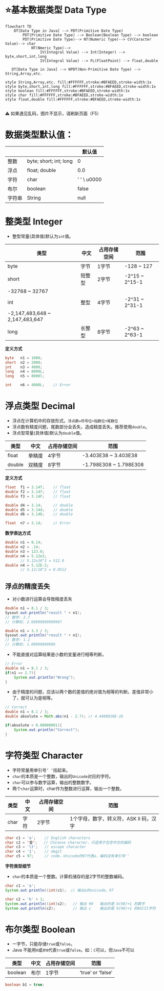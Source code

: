 # ⭐基本数据类型 Data Type

```mermaid
flowchart TD
    DT[Data Type in Java] --> PDT(Primitive Date Type)
    	PDT(Primitive Date Type) --> Boolean(Boolean Type) --> boolean
    	PDT(Primitive Date Type)--> NT(Numeric Type)--> CV(Caracter Value)--> char
    		NT(Nmeric Type)--> 
    			IV(Integral Value) --> Int(Integer) --> byte,short,int,long
    			IV(Integral Value) --> FL(FloatPoint) --> float,double
    	
   DT[Data Type in Java] --> NPDT(Non-Primitive Date Type) --> String,Array,etc.
   
style String,Array,etc. fill:#FFFFFF,stroke:#BFAEED,stroke-width:1x
style byte,short,int,long fill:#FFFFFF,stroke:#BFAEED,stroke-width:1x
style boolean fill:#FFFFFF,stroke:#BFAEED,stroke-width:1x
style char fill:#FFFFFF,stroke:#BFAEED,stroke-width:1x
style float,double fill:#FFFFFF,stroke:#BFAEED,stroke-width:1x
    
```

⚠ 如果遇见乱码，图片不显示，请刷新页面（F5）

# 数据类型默认值：

|  |  | 默认值 |
| --- | --- | --- |
| 整数 | byte; short; int; long | 0 |
| 浮点 | float; double  | 0.0 |
| 字符 | char | ' '  \ u0000 |
| 布尔 | boolean | false |
| 字符串 | String | null |



# 整类型 Integer

- 整型常量(具体值)默认为`int`值。

| 类型 | 中文 | 占用存储空间 | 范围 |
| --- | --- | --- | --- |
| byte | 字节 | 1字节 | -128 ~ 127 |
| short | 短整型 | 2字节 | -2^15 ~ 2^15-1
-32768 ~ 32767 |
| int | 整型 | 4字节 | -2^31 ~ 2^31-1
-2,147,483,648 ~ 2,147,483,647 |
| long | 长整型 | 8字节 | -2^63 ~ 2^63-1 |

**定义方式**

```java
byte   n1 = 1000;
short  n2 = 2000;
int    n3 = 4000;
long   n4 = 8000L;
long   n5 = 8000l;

int    n6 = 4000L;    // Error
```



# 浮点类型 Decimal

- 浮点在计算机中的存放形式。`浮点数=符号位+指数位+尾数位`
- 浮点数有精度问题，尾数部分会丢失，造成精度丢失。推荐使用`double`。
- 浮点型常量(具体值)默认为`double`值。

| 类型 | 中文 | 占用存储空间 | 范围 |
| --- | --- | --- | --- |
| float  | 单精度 | 4字节 | -3.403E38 ~ 3.403E38 |
| double  | 双精度 | 8字节 | -1.798E308 ~ 1.798E308 |

**定义方式**

```java
float  f1 = 3.14f;    // float
double f2 = 3.14f;    // float
double f3 = 3.14F;    // float

double d4 = 3.14;     // double
double d5 = 3.14d;    // double
double d6 = 3.14D;    // double

float  n7 = 3.14;     // Error
```

**数学表达方式**

```java
double n1 = 0.14;
double n2 = .14;
double n3 = 123.0;
double n4 = 5.12e2;  
       // 5.12x10^2 = 512.0
double n4 = 5.12E-2;  
       // 5.12/10^2 = 0.0512
```

## **浮点的精度丢失**

- 对小数进行运算会导致精度丢失

```java
double n1 = 8.1 / 3;  
Sysout.out.println("result " + n1);
// 数学: 2.7
// 计算机: 2.69999999999997
```

```java
double n1 = 3.3 / 3;  
Sysout.out.println("result " + n1);
// 数学: 1.1
// 计算机: 1.09999999999
```

- 不能直接对运算结果是小数的变量进行相等判断。

```java
// Error
double n1 = 8.1 / 3;
if(n1 == 2.7){ 
	System.out.println("Wrong");
}
```

- 由于精度的问题，应该以两个数的差值的绝对值为相等的判断。差值非常小了，就可认为是相等。

```java
// Correct
double n1 = 8.1 / 3;
double absolute = Math.abs(n1 - 2.7); // 4.4408920E-16

if(absolute < 0.00000001){ 
	System.out.println("Correct");
}
```



# 字符类型 Character

- 字符常量用单引号`’ ’`括起来。
- `char`的本质是一个整数，输出的`Unicode`对应的字符。
- `char`可以参与数字运算，输出的整数数字。
- 两个`char`运算时，char作为整数进行运算，输出一个整数。

| 类型 | 中文 | 占用存储空间 | 范围 |
| --- | --- | --- | --- |
| char | 字符 | 2字节 | 1个字母，数字，转义符，ASK II 码，汉字 |

```java
char c1 = 'a';    // English characters
char c2 = '音';   // Chinese character，只适用于包含中文的编码
char c3 = '\t';   // escape character 
char c4 = '1';    // degit
char c5 = 97;     // code，Unicode的97代表a，编码没有单引号''
```

**字符类型细节**

- `char`的本质是一个整数。计算机储存的是2字节的整数编码。

```java
char c1 = 'a';
System.out.println((int)c1);  // 输出a的unicode，97

char c2 = 'b' + 1;
System.out.println((int)c2);   // 输出 99   输出的是 b(98)+1 的数字
System.out.println(c2);        // 输出 c    输出的是 b(98)+1 的ASCII字符
```

# 布尔类型 Boolean

- 一字节，只能存储`true`或`false`。
- Java 不能用`0`或`非0`代表`true`或`false`。如：`C`可以，但`Java`不可以

| 类型 | 中文 | 占用存储空间 | 范围 |
| --- | --- | --- | --- |
| boolean | 布尔 | 1字节 | ‘true’ or ‘false’ |

```java
boolean b1 = true;
```